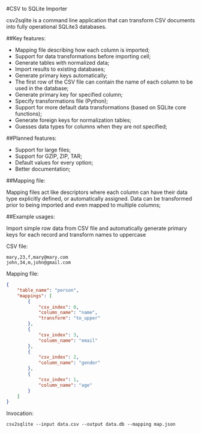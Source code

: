 #CSV to SQLite Importer

csv2sqlite is a command line application that can transform CSV documents into fully operational SQLite3 databases.

##Key features:

- Mapping file describing how each column is imported;
- Support for data transformations before importing cell;
- Generate tables with normalized data;
- Import results to existing databases;
- Generate primary keys automatically;
- The first row of the CSV file can contain the name of each column to be used in the database;
- Generate primary key for specified column;
- Specify transformations file (Python);
- Support for more default data transformations (based on SQLite core functions);
- Generate foreign keys for normalization tables;
- Guesses data types for columns when they are not specified;
    
##Planned features:

- Support for large files;
- Support for GZIP, ZIP, TAR;
- Default values for every option;
- Better documentation;

##Mapping file:

Mapping files act like descriptors where each column can have their data type explicitly defined, or automatically assigned. Data can be transformed prior to being imported and even mapped to multiple columns;

##Example usages:

Import simple row data from CSV file and automatically generate primary keys for each record and transform names to uppercase

CSV file:

```csv
mary,23,f,mary@mary.com
john,34,m,john@gmail.com
```

Mapping file:

```json
{
    "table_name": "person",
    "mappings": [
        {
            "csv_index": 0,
            "column_name": "name",
            "transform": "to_upper"
        },
        {
            "csv_index": 3,
            "column_name": "email"
        },
        {
            "csv_index": 2,
            "column_name": "gender"
        },
        {
            "csv_index": 1,
            "column_name": "age"
        }
    ]
}
```

Invocation:

    csv2sqlite --input data.csv --output data.db --mapping map.json